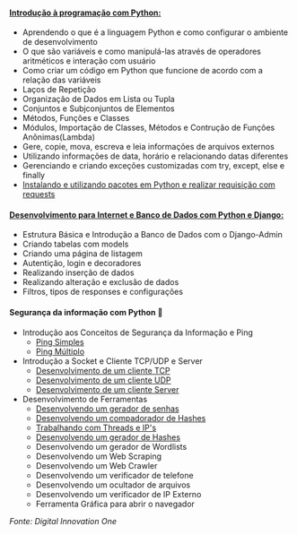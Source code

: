 #### [Introdução à programação com Python:](https://github.com/Tati-Ramos/Python/tree/master/Introducao)
 - Aprendendo o que é a linguagem Python e como configurar o ambiente de desenvolvimento
 - O que são variáveis e como manipulá-las através de operadores aritméticos e interação com usuário
 - Como criar um código em Python que funcione de acordo com a relação das variáveis
 - Laços de Repetição
 - Organização de Dados em Lista ou Tupla
 - Conjuntos e Subjconjuntos de Elementos 
 - Métodos, Funções e Classes
 - Módulos, Importação de Classes, Métodos e Contrução de Funções Anônimas(Lambda)
 - Gere, copie, mova, escreva e leia informações de arquivos externos
 - Utilizando informações de data, horário e relacionando datas diferentes
 - Gerenciando e criando exceções customizadas com try, except, else e finally
 - [Instalando e utilizando pacotes em Python e realizar requisição com requests](https://github.com/Tati-Ramos/Python/tree/master/hello_django)

#### [Desenvolvimento para Internet e Banco de Dados com Python e Django:](https://github.com/Tati-Ramos/Python/tree/master/agenda)
 - Estrutura Básica e Introdução a Banco de Dados com o Django-Admin
 - Criando tabelas com models
 - Criando uma página de listagem
 - Autentição, login e decoradores
 - Realizando inserção de dados
 - Realizando alteração e exclusão de dados
 - Filtros, tipos de responses e configurações

 #### Segurança da informação com Python 🔐
 - Introdução aos Conceitos de Segurança da Informação e Ping <br> 
   * [Ping Simples](https://github.com/Tati-Ramos/Python/tree/master/pingsimples) <br>
   * [Ping Múltiplo](https://github.com/Tati-Ramos/Python/tree/master/pingmultiplo)
 - Introdução a Socket e Cliente TCP/UDP e Server
   * [Desenvolvimento de um cliente TCP](https://github.com/Tati-Ramos/Python/tree/master/clientetcp)
   * [Desenvolvimento de um cliente UDP](https://github.com/Tati-Ramos/Python/tree/master/clienteserverUDP)
   * [Desenvolvimento de um cliente Server](https://github.com/Tati-Ramos/Python/tree/master/clienteserverUDP)
 - Desenvolvimento de Ferramentas
   * [Desenvolvendo um gerador de senhas](https://github.com/Tati-Ramos/Python/tree/master/geradordesenhas)
   * [Desenvolvendo um compadorador de Hashes](https://github.com/Tati-Ramos/Python/tree/master/comparadordehashes)
   * [Trabalhando com Threads e IP's](https://github.com/Tati-Ramos/Python/tree/master/threadsips)
   * [Desenvolvendo um gerador de Hashes](https://github.com/Tati-Ramos/Python/tree/master/gh)
   * Desenvolvendo um gerador de Wordlists
   * Desenvolvendo um Web Scraping
   * Desenvolvendo um Web Crawler
   * Desenvolvendo um verificador de telefone
   * Desenvolvendo um ocultador de arquivos
   * Desenvolvendo um verificador de IP Externo
   * Ferramenta Gráfica para abrir o navegador





_Fonte: Digital Innovation One_

